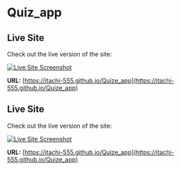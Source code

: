# Quiz_app
## Live Site

Check out the live version of the site:

[![Live Site Screenshot](https://via.placeholder.com/800x400.png?text=Live+Site+Screenshot)](https://itachi-555.github.io/Quize_app)

**URL:** [https://itachi-555.github.io/Quize_app](https://itachi-555.github.io/Quize_app)

## Live Site

Check out the live version of the site:

[![Live Site Screenshot](https://itachi-555.github.io/Quize_app/800x400.png?text=Live+Site+Screenshot)](https://itachi-555.github.io/Quize_app)

**URL:** [https://itachi-555.github.io/Quize_app](https://itachi-555.github.io/Quize_app)


